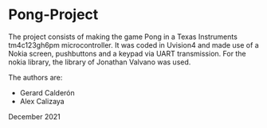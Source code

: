 # Pong-Project 
The project consists of making the game Pong in a Texas Instruments tm4c123gh6pm microcontroller. It was coded in Uvision4 and made use of a Nokia screen, pushbuttons and a keypad via UART transmission. For the nokia library, the library of Jonathan Valvano was used.

The authors are:
- Gerard Calderón 
- Alex Calizaya

December 2021 
